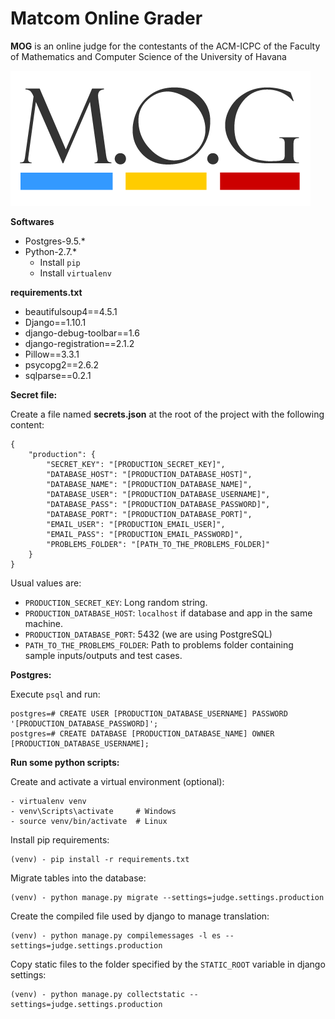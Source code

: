 Matcom Online Grader
===================

**MOG** is an online judge for the contestants of the ACM-ICPC of the Faculty of Mathematics and Computer Science of the University of Havana

[![](mog/static/mog/images/logo.png )](mog/static/mog/images/logo.png)

**Softwares**
- Postgres-9.5.*
- Python-2.7.*
    - Install `pip`
    - Install `virtualenv`

**requirements.txt**

- beautifulsoup4==4.5.1
- Django==1.10.1
- django-debug-toolbar==1.6
- django-registration==2.1.2
- Pillow==3.3.1
- psycopg2==2.6.2
- sqlparse==0.2.1

**Secret file:**

Create a file named __secrets.json__ at the root of the project with the following content:

```
{
    "production": {
        "SECRET_KEY": "[PRODUCTION_SECRET_KEY]",
        "DATABASE_HOST": "[PRODUCTION_DATABASE_HOST]",
        "DATABASE_NAME": "[PRODUCTION_DATABASE_NAME]",
        "DATABASE_USER": "[PRODUCTION_DATABASE_USERNAME]",
        "DATABASE_PASS": "[PRODUCTION_DATABASE_PASSWORD]",
        "DATABASE_PORT": "[PRODUCTION_DATABASE_PORT]",
        "EMAIL_USER": "[PRODUCTION_EMAIL_USER]",
        "EMAIL_PASS": "[PRODUCTION_EMAIL_PASSWORD]",
        "PROBLEMS_FOLDER": "[PATH_TO_THE_PROBLEMS_FOLDER]"
    }
}
```

Usual values are:

- `PRODUCTION_SECRET_KEY`: Long random string.
- `PRODUCTION_DATABASE_HOST`: `localhost` if database and app in the same machine.
- `PRODUCTION_DATABASE_PORT`: 5432 (we are using PostgreSQL)
- `PATH_TO_THE_PROBLEMS_FOLDER`: Path to problems folder containing sample inputs/outputs and test cases.

**Postgres:**

Execute `psql` and run:
```
postgres=# CREATE USER [PRODUCTION_DATABASE_USERNAME] PASSWORD '[PRODUCTION_DATABASE_PASSWORD]';
postgres=# CREATE DATABASE [PRODUCTION_DATABASE_NAME] OWNER [PRODUCTION_DATABASE_USERNAME];
```

**Run some python scripts:**

Create and activate a virtual environment (optional):
```
- virtualenv venv
- venv\Scripts\activate     # Windows
- source venv/bin/activate  # Linux
```


Install pip requirements:
```
(venv) - pip install -r requirements.txt
```

Migrate tables into the database:
```
(venv) - python manage.py migrate --settings=judge.settings.production
```

Create the compiled file used by django to manage translation:
```
(venv) - python manage.py compilemessages -l es --settings=judge.settings.production
```

Copy static files to the folder specified by the `STATIC_ROOT` variable in django settings:
```
(venv) - python manage.py collectstatic --settings=judge.settings.production
```
